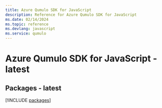 ```yaml
---
title: Azure Qumulo SDK for JavaScript
description: Reference for Azure Qumulo SDK for JavaScript
ms.date: 02/14/2024
ms.topic: reference
ms.devlang: javascript
ms.service: qumulo
---
```

# Azure Qumulo SDK for JavaScript - latest
## Packages - latest
[!INCLUDE [packages](qumulo-index.md)]